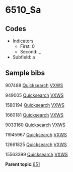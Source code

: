 # 6510\_$a

## Codes

-   Indicators
    -   First: 0
    -   Second: \_
-   Subfield: a

## Sample bibs

907488 [Quicksearch](https://search.library.yale.edu/catalog/907488) [VXWS](http://prodorbis.library.yale.edu:7014/vxws/GetHoldingsService?bibId=907488)

949005 [Quicksearch](https://search.library.yale.edu/catalog/949005) [VXWS](http://prodorbis.library.yale.edu:7014/vxws/GetHoldingsService?bibId=949005)

1580194 [Quicksearch](https://search.library.yale.edu/catalog/1580194) [VXWS](http://prodorbis.library.yale.edu:7014/vxws/GetHoldingsService?bibId=1580194)

1660181 [Quicksearch](https://search.library.yale.edu/catalog/1660181) [VXWS](http://prodorbis.library.yale.edu:7014/vxws/GetHoldingsService?bibId=1660181)

9033160 [Quicksearch](https://search.library.yale.edu/catalog/9033160) [VXWS](http://prodorbis.library.yale.edu:7014/vxws/GetHoldingsService?bibId=9033160)

11945967 [Quicksearch](https://search.library.yale.edu/catalog/11945967) [VXWS](http://prodorbis.library.yale.edu:7014/vxws/GetHoldingsService?bibId=11945967)

12661825 [Quicksearch](https://search.library.yale.edu/catalog/12661825) [VXWS](http://prodorbis.library.yale.edu:7014/vxws/GetHoldingsService?bibId=12661825)

15563399 [Quicksearch](https://search.library.yale.edu/catalog/15563399) [VXWS](http://prodorbis.library.yale.edu:7014/vxws/GetHoldingsService?bibId=15563399)

**Parent topic:**[651](../../tags/651/651.md)

